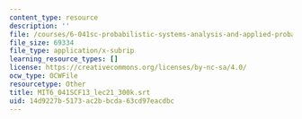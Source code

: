 ```yaml
---
content_type: resource
description: ''
file: /courses/6-041sc-probabilistic-systems-analysis-and-applied-probability-fall-2013/14d9227b5173ac2bbcda63cd97eacdbc_MIT6_041SCF13_lec21_300k.srt
file_size: 69334
file_type: application/x-subrip
learning_resource_types: []
license: https://creativecommons.org/licenses/by-nc-sa/4.0/
ocw_type: OCWFile
resourcetype: Other
title: MIT6_041SCF13_lec21_300k.srt
uid: 14d9227b-5173-ac2b-bcda-63cd97eacdbc
---
```

